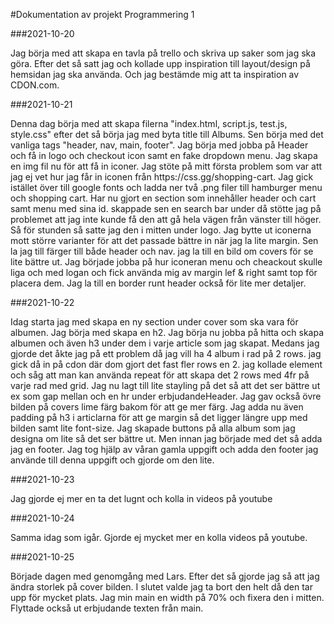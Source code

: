 #Dokumentation av projekt Programmering 1


###2021-10-20
<p> Jag börja med att skapa en tavla på trello och skriva up saker som jag ska göra. Efter det
så satt jag och kollade upp inspiration till layout/design på hemsidan jag ska använda. Och 
jag bestämde mig att ta inspiration av CDON.com.</p>

###2021-10-21
<p>Denna dag börja med att skapa filerna "index.html, script.js, test.js, style.css" efter
det så börja jag med byta title till Albums. Sen börja med det vanliga tags
"header, nav, main, footer". Jag börja med jobba på Header och få in logo och checkout icon
samt en fake dropdown menu. Jag skapa en img fil nu för att få in iconer. Jag stöte på mitt 
första problem som var att jag ej vet hur jag får in iconen från https://css.gg/shopping-cart.
Jag gick istället över till google fonts och ladda ner två .png filer till hamburger menu och
shopping cart. Har nu gjort en section som innehåller header och cart samt menu med sina id.
skappade sen en search bar under då stötte jag på problemet att jag inte kunde få den att gå 
hela vägen från vänster till höger. Så för stunden så satte jag den i mitten under logo.
Jag bytte ut iconerna mott större varianter för att det passade bättre in när jag la lite
margin. Sen la jag till färger till både header och nav. jag la till en bild om covers för
se lite bättre ut. Jag började jobba på hur iconeran menu och cheackout skulle liga och med
logan och fick använda mig av margin lef & right samt top för placera dem. Jag la till en
border runt header också för lite mer detaljer.</p>

###2021-10-22
<p>Idag starta jag med skapa en ny section under cover som ska vara för albumen. Jag börja
med skapa en h2. Jag börja nu jobba på hitta och skapa albumen och även h3 under dem i varje
article som jag skapat. Medans jag gjorde det åkte jag på ett problem då jag vill ha
4 album i rad på 2 rows. jag gick då in på cdon där dom gjort det fast fler rows en 2.
jag kollade element och såg att man kan använda repeat för att skapa det 2 rows med 4fr 
på varje rad med grid. Jag nu lagt till lite stayling på det så att det ser bättre ut
ex som gap mellan och en hr under erbjudandeHeader. Jag gav också övre bilden på covers 
lime färg bakom för att ge mer färg. Jag adda nu även padding på h3 i articlarna för att ge 
margin så det ligger längre upp med bilden samt lite font-size. Jag skapade buttons på alla 
album som jag designa om lite så det ser bättre ut. Men innan jag började med 
det så adda jag en footer. Jag tog hjälp av våran gamla uppgift och adda den footer jag
använde till denna uppgift och gjorde om den lite. </p>

###2021-10-23
<p>Jag gjorde ej mer en ta det lugnt och kolla in videos på youtube</p>

###2021-10-24 
<p>Samma idag som igår. Gjorde ej mycket mer en kolla videos på youtube.</p>

###2021-10-25
<p>Började dagen med genomgång med Lars. Efter det så gjorde jag så att jag ändra storlek på
cover bilden. I slutet valde jag ta bort den helt då den tar upp för mycket plats. Jag min
main en width på 70% och fixera den i mitten. Flyttade också ut erbjudande texten från main.
</p>